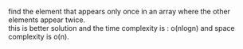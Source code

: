 find the element that appears only once in an array where the other elements appear twice.  
this is better solution and the time complexity is : o(nlogn) and space complexity is o(n). 
